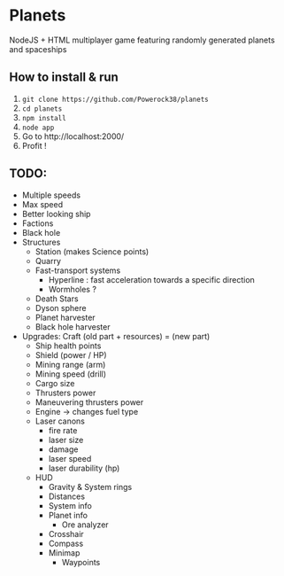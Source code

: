 # Planets
NodeJS + HTML multiplayer game featuring randomly generated planets and spaceships

## How to install & run
1. `git clone https://github.com/Powerock38/planets`
1. `cd planets`
1. `npm install`
1. `node app`
1. Go to http://localhost:2000/
1. Profit !

## TODO:
* Multiple speeds
* Max speed
* Better looking ship
* Factions
* Black hole
* Structures
  * Station (makes Science points)
  * Quarry
  * Fast-transport systems
    * Hyperline : fast acceleration towards a specific direction
    * Wormholes ?
  * Death Stars
  * Dyson sphere
  * Planet harvester
  * Black hole harvester
* Upgrades: Craft (old part + resources) = (new part)
  * Ship health points
  * Shield (power / HP)
  * Mining range (arm)
  * Mining speed (drill)
  * Cargo size
  * Thrusters power
  * Maneuvering thrusters power
  * Engine -> changes fuel type
  * Laser canons
    * fire rate
    * laser size
    * damage
    * laser speed
    * laser durability (hp)
  * HUD
    * Gravity & System rings
    * Distances
    * System info
    * Planet info
      * Ore analyzer
    * Crosshair
    * Compass
    * Minimap
      * Waypoints
